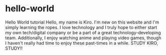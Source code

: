 # hello-world
Hello World tutorial
Hello, my name is Kiro. I'm new on this website and I'm simply learning the ropes. I love technology and I truly hope to either start my own tech/digital company or be a part of a great technology-developing team. Additionally, I enjoy watching anime and playing video games, though I haven't really had time to enjoy these past-times in a while. STUDY KIRO, STUDY!!
